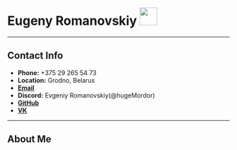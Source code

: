 # Eugeny Romanovskiy <img src="https://avatars.githubusercontent.com/u/72040616?v=4б" width="40" height="40">

-----------------------------------------------
## Contact Info
* **Phone:** +375 29 265 54 73
* **Location:** Grodno, Belarus
* [**Email**](<rykedfel@gmail.com>)
* **Discord:** Evgeniy Romanovskiy(@hugeMordor)
* [**GitHub**](<https://github.com/hugeMordor>)
* [**VK**](<https://vk.com/e.romanovsky2000>)
-----------------------------------------------
## About Me
